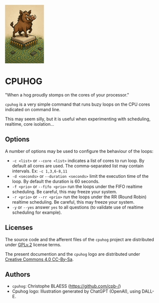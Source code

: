 <p><img width="128px" src="https://github.com/cpb-/cpuhog/blob/master/doc/cpuhog-logo-small-size.png"></p>

# CPUHOG

"When a hog proudly stomps on the cores of your processor."


`cpuhog` is a very simple command that runs buzy loops on the CPU cores indicated on command line.

This may seem silly, but it is useful when experimenting with scheduling, realtime, core isolation...

## Options

A number of options may be used to configure the behaviour of the loops:

- `-c <list>` or `--core <list>` indicates a list of cores to run loop. By default all cores are used. The comma-separated list may contain intervals. Ex: `-c 1,3,6-8,11`
- `-d <seconds>` or `--duration <seconds>` limit the execution time of the loop. By default the duration is 60 seconds.
- `-f <prio>` or `--fifo <prio>` run the loops under the FIFO realtime scheduling. Be careful, this may freeze your system.
- `-r <prio>` or `--rr <prio>` run the loops under the RR (Round Robin) realtime scheduling. Be careful, this may freeze your system.
- `-y` or `--yes` answer `yes` to all questions (to validate use of realtime scheduling for example).


## Licenses

The source code and the afferent files of the `cpuhog` project are
distributed under [GPLv.2](https://www.gnu.org/licenses/old-licenses/gpl-2.0.html)
license terms.

The present documention and the `cpuhog` logo are distributed under
[Creative Commons 4.0 CC-By-Sa](https://creativecommons.org/licenses/by-sa/4.0/).

## Authors

- `cpuhog`: Christophe BLAESS (https://github.com/cpb-/)
- Cpuhog logo: Illustration generated by ChatGPT (OpenAI), using DALL-E.
